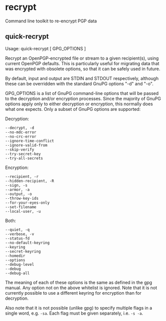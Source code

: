 # recrypt
Command line toolkit to re-encrypt PGP data

## quick-recrypt

Usage: quick-recrypt [ GPG_OPTIONS ]

Recrypt an OpenPGP-encrypted file or stream to a given recipient(s), using
current OpenPGP defaults. This is particularly useful for migrating data that
was encrypted with obsolete options, so that it can be safely used in future.

By default, input and output are STDIN and STDOUT respectively, although these
can be overridden with the standard GnuPG options "-d" and "-o".

GPG_OPTIONS is a list of GnuPG command-line options that will be passed to the
decryption and/or encryption processes. Since the majority of GnuPG options
apply only to either decryption or encryption, this normally does what one
expects. Only a subset of GnuPG options are supported:

Decryption:

    --decrypt, -d
    --no-mdc-error
    --no-crc-error
    --ignore-time-conflict
    --ignore-valid-from
    --skip-verify
    --try-secret-key
    --try-all-secrets

Encryption:

    --recipient, -r
    --hidden-recipient, -R
    --sign, -s
    --armor, -a
    --output, -o
    --throw-key-ids
    --for-your-eyes-only
    --set-filename
    --local-user, -u

Both:

    --quiet, -q
    --verbose, -v
    --status-fd
    --no-default-keyring
    --keyring
    --secret-keyring
    --homedir
    --options
    --debug-level
    --debug
    --debug-all

The meaning of each of these options is the same as defined in the gpg manual.
Any option not on the above whitelist is ignored. Note that it is not currently
possible to use a different keyring for encryption than for decryption.

Also note that it is not possible (unlike gpg) to specify multiple flags in
a single word, e.g. `-sa`. Each flag must be given separately, i.e. `-s -a`.
